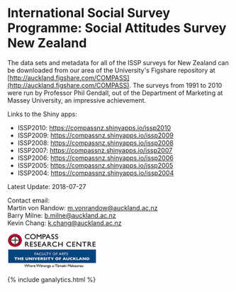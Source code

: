 # International Social Survey Programme: Social Attitudes Survey New Zealand

The data sets and metadata for all of the ISSP surveys for New Zealand can be downloaded from our area of the University's Figshare repository at [http://auckland.figshare.com/COMPASS](http://auckland.figshare.com/COMPASS). The surveys from 1991 to 2010 were run by Professor Phil Gendall, out of the Department of Marketing at Massey University, an impressive achievement.

Links to the Shiny apps: <br>
* ISSP2010: <a href="https://compassnz.shinyapps.io/issp2010" target="_blank">https://compassnz.shinyapps.io/issp2010</a>
* ISSP2009: <a href="https://compassnz.shinyapps.io/issp2009" target="_blank">https://compassnz.shinyapps.io/issp2009</a>
* ISSP2008: <a href="https://compassnz.shinyapps.io/issp2008" target="_blank">https://compassnz.shinyapps.io/issp2008</a>
* ISSP2007: <a href="https://compassnz.shinyapps.io/issp2007" target="_blank">https://compassnz.shinyapps.io/issp2007</a>
* ISSP2006: <a href="https://compassnz.shinyapps.io/issp2006" target="_blank">https://compassnz.shinyapps.io/issp2006</a>
* ISSP2005: <a href="https://compassnz.shinyapps.io/issp2005" target="_blank">https://compassnz.shinyapps.io/issp2005</a>
* ISSP2004: <a href="https://compassnz.shinyapps.io/issp2004" target="_blank">https://compassnz.shinyapps.io/issp2004</a>

<!-- * ISSP2003: <a href="https://compassnz.shinyapps.io/issp2003" target="_blank">https://compassnz.shinyapps.io/issp2003</a> -->
<!--* ISSP2002: <a href="https://compassnz.shinyapps.io/issp2002" target="_blank">https://compassnz.shinyapps.io/issp2002</a> -->
<!--* ISSP2001: <a href="https://compassnz.shinyapps.io/issp2001" target="_blank">https://compassnz.shinyapps.io/issp2001</a> -->
<!--* ISSP2000: <a href="https://compassnz.shinyapps.io/issp2000" target="_blank">https://compassnz.shinyapps.io/issp2000</a> -->
<!--* ISSP1999: <a href="https://compassnz.shinyapps.io/issp1999"  target="_blank">https://compassnz.shinyapps.io/issp1999</a> -->
<!--* ISSP1998: <a href="https://compassnz.shinyapps.io/issp1998" target="_blank">https://compassnz.shinyapps.io/issp1998</a> -->
<!--* ISSP1997: <a href="https://compassnz.shinyapps.io/issp1997" target="_blank">https://compassnz.shinyapps.io/issp1997</a> -->
<!--* ISSP1996: <a href="https://compassnz.shinyapps.io/issp1996" target="_blank">https://compassnz.shinyapps.io/issp1996</a> -->
<!--* ISSP1995: <a href="https://compassnz.shinyapps.io/issp1995" target="_blank">https://compassnz.shinyapps.io/issp1995</a> -->
<!--* ISSP1994: <a href="https://compassnz.shinyapps.io/issp1994" target="_blank">https://compassnz.shinyapps.io/issp1994</a> -->
<!--* ISSP1993: <a href="https://compassnz.shinyapps.io/issp1993" target="_blank">https://compassnz.shinyapps.io/issp1993</a> -->
<!--* ISSP1992: <a href="https://compassnz.shinyapps.io/issp1992" target="_blank">https://compassnz.shinyapps.io/issp1992</a> -->
<!--* ISSP1991: <a href="https://compassnz.shinyapps.io/issp1991" target="_blank">https://compassnz.shinyapps.io/issp1991</a> -->


Latest Update: 
2018-07-27

Contact email: <br>
Martin von Randow: [m.vonrandow@auckland.ac.nz](mailto:m.vonrandow@auckland.ac.nz) <br>
Barry Milne: [b.milne@auckland.ac.nz](mailto:b.milne@auckland.ac.nz) <br>
Kevin Chang: [k.chang@auckland.ac.nz](mailto:k.chang@auckland.ac.nz)

<a href="http://www.arts.auckland.ac.nz/en/about/our-research/research-centres-and-archives/compass.html" target="_blank"> <img src="compass.png" width="200" height="80" /></a>

{% include ganalytics.html %}
